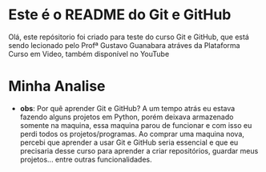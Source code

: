 # Este é o README do Git e GitHub
  Olá, este repósitorio foi criado para teste do curso Git e GitHub, que está sendo lecionado pelo Profª Gustavo Guanabara
 atráves da Plataforma Curso em Video, também disponível no YouTube 


# Minha Analise
 * **obs**: Por quê aprender Git e GitHub?
      A um tempo atrás eu estava fazendo alguns projetos em Python, porém deixava armazenado somente na maquina,
  essa maquina parou de funcionar e com isso eu perdi todos os projetos/programas.
      Ao comprar uma maquina nova, percebi que aprender a usar Git e GitHub seria essencial e que eu precisaria desse curso para 
  aprender a criar repositórios, guardar meus projetos... entre outras funcionalidades.
